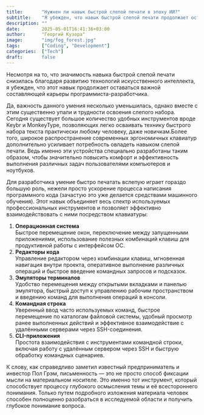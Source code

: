 ```yaml
---
title:       "Нужнен ли навык быстрой слепой печати в эпоху ИИ?"
subtitle:    "Я убежден, что навык быстрой слепой печати продолжает оставаться важной составляющей карьеры программиста-разработчика."
description: ""
date:        2025-05-01T16:41:36+03:00
author:      "Георгий Кузора"
image:       "img/fog_forest.jpg"
tags:        ["Coding", "Development"]
categories:  ["Tech"]
draft:       false
---
```


Несмотря на то, что значимость навыка быстрой слепой печати снизилась благодаря развитию технологий искусственного интеллекта, я убежден, что этот навык продолжает оставаться важной составляющей карьеры программиста-разработчика.

Да, важность данного умения несколько уменьшилась, однако вместе с этим существенно упали и трудности освоения слепого набора. Сегодня существует большое количество удобных инструментов вроде Keybr и MonkeyType, позволяющих легко осваивать технику быстрого набора текста практически любому человеку, даже новичкам.Более того, широкое распространение современных эргономичных клавиатур дополнительно усиливает потребность овладеть навыком слепой печати. Ведь именно эти устройства специально разработаны таким образом, чтобы значительно повысить комфорт и эффективность выполнения различных задач пользователями компьютеров и ноутбуков.

Для разработчика умение быстро печатать вслепую играет гораздо большую роль, нежели просто ускорение процесса написания программного кода (зачастую это уже делается средствами машинного обучения). Этот навык объединяет весь спектр используемых профессиональных инструментов и позволяет эффективно взаимодействовать с ними посредством клавиатуры:

1. **Операционная система**  
    Быстрое перемещение окон, переключение между запущенными приложениями, использование полезных комбинаций клавиш для продуктивной работы с интерфейсом ОС.
2. **Редакторы кода**  
    Управление редактором через комбинации клавиш, мгновенная навигация внутри проекта, оперативное выполнение различных операций и быстрое введение командных запросов и подсказок.
3. **Эмуляторы терминалов**  
    Удобство перемещения между открытыми вкладками и панелью эмулятора, быстрый доступ к управлению рабочим пространством и введению команд для выполнения операций в консоли.
4. **Командная строка**  
    Уверенный ввод часто используемых команд, быстрое перемещение по каталогам файловой системы, удобный просмотр ранее выполненных действий и эффективное взаимодействие с удалёнными серверами через SSH-соединения.
5. **CLI-приложения**  
    Простота взаимодействия с инструментами командной строки, включая работу с удалённым сервером через SSH и быструю обработку командных сценариев.

К слову, как справедливо заметил известный предприниматель и инвестор Пол Грэм, письменность — это не просто способ фиксации мысли на материальном носителе. Это именно тот инструмент, который способствует процессу глубокого осмысления темы и её всестороннего понимания. Только путем подробного изложения материала человек способен полноценно разобраться в исследуемой области и получить глубокое понимание вопроса.
